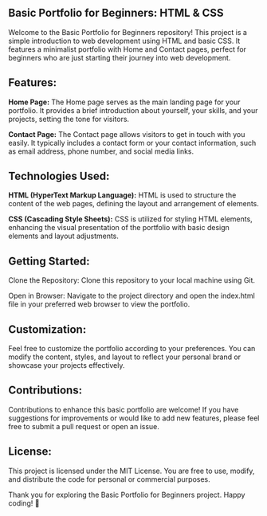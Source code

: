 ## Basic Portfolio for Beginners: HTML & CSS

Welcome to the Basic Portfolio for Beginners repository! This project is a simple introduction to web development using HTML and basic CSS. It features a minimalist portfolio with Home and Contact pages, perfect for beginners who are just starting their journey into web development.

## Features:

**Home Page:** The Home page serves as the main landing page for your portfolio. It provides a brief introduction about yourself, your skills, and your projects, setting the tone for visitors.

**Contact Page:** The Contact page allows visitors to get in touch with you easily. It typically includes a contact form or your contact information, such as email address, phone number, and social media links.

## Technologies Used:

**HTML (HyperText Markup Language):** HTML is used to structure the content of the web pages, defining the layout and arrangement of elements.

**CSS (Cascading Style Sheets):** CSS is utilized for styling HTML elements, enhancing the visual presentation of the portfolio with basic design elements and layout adjustments.

## Getting Started:
Clone the Repository: Clone this repository to your local machine using Git.




Open in Browser: Navigate to the project directory and open the index.html file in your preferred web browser to view the portfolio.

## Customization:
Feel free to customize the portfolio according to your preferences. You can modify the content, styles, and layout to reflect your personal brand or showcase your projects effectively.

## Contributions:
Contributions to enhance this basic portfolio are welcome! If you have suggestions for improvements or would like to add new features, please feel free to submit a pull request or open an issue.

## License:
This project is licensed under the MIT License. You are free to use, modify, and distribute the code for personal or commercial purposes.

Thank you for exploring the Basic Portfolio for Beginners project. Happy coding! 🚀
